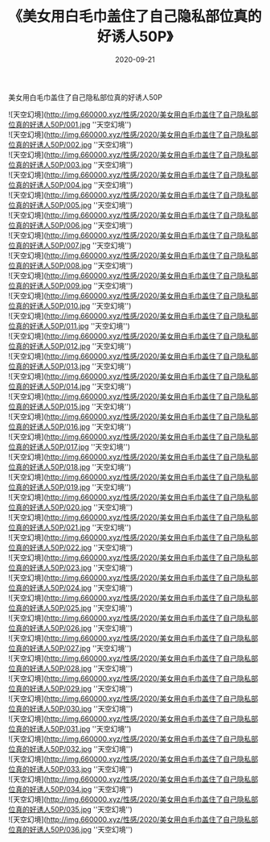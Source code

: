 ﻿---
layout: post
title:  《美女用白毛巾盖住了自己隐私部位真的好诱人50P》
date:   2020-09-21
img: http://img.660000.xyz/性感/2020/美女用白毛巾盖住了自己隐私部位真的好诱人50P/000.jpg
categories: [美女, 性感, 泳衣]
---

美女用白毛巾盖住了自己隐私部位真的好诱人50P



![天空幻境](http://img.660000.xyz/性感/2020/美女用白毛巾盖住了自己隐私部位真的好诱人50P/001.jpg ''天空幻境'') <br>
![天空幻境](http://img.660000.xyz/性感/2020/美女用白毛巾盖住了自己隐私部位真的好诱人50P/002.jpg ''天空幻境'') <br>
![天空幻境](http://img.660000.xyz/性感/2020/美女用白毛巾盖住了自己隐私部位真的好诱人50P/003.jpg ''天空幻境'') <br>
![天空幻境](http://img.660000.xyz/性感/2020/美女用白毛巾盖住了自己隐私部位真的好诱人50P/004.jpg ''天空幻境'') <br>
![天空幻境](http://img.660000.xyz/性感/2020/美女用白毛巾盖住了自己隐私部位真的好诱人50P/005.jpg ''天空幻境'') <br>
![天空幻境](http://img.660000.xyz/性感/2020/美女用白毛巾盖住了自己隐私部位真的好诱人50P/006.jpg ''天空幻境'') <br>
![天空幻境](http://img.660000.xyz/性感/2020/美女用白毛巾盖住了自己隐私部位真的好诱人50P/007.jpg ''天空幻境'') <br>
![天空幻境](http://img.660000.xyz/性感/2020/美女用白毛巾盖住了自己隐私部位真的好诱人50P/008.jpg ''天空幻境'') <br>
![天空幻境](http://img.660000.xyz/性感/2020/美女用白毛巾盖住了自己隐私部位真的好诱人50P/009.jpg ''天空幻境'') <br>
![天空幻境](http://img.660000.xyz/性感/2020/美女用白毛巾盖住了自己隐私部位真的好诱人50P/010.jpg ''天空幻境'') <br>
![天空幻境](http://img.660000.xyz/性感/2020/美女用白毛巾盖住了自己隐私部位真的好诱人50P/011.jpg ''天空幻境'') <br>
![天空幻境](http://img.660000.xyz/性感/2020/美女用白毛巾盖住了自己隐私部位真的好诱人50P/012.jpg ''天空幻境'') <br>
![天空幻境](http://img.660000.xyz/性感/2020/美女用白毛巾盖住了自己隐私部位真的好诱人50P/013.jpg ''天空幻境'') <br>
![天空幻境](http://img.660000.xyz/性感/2020/美女用白毛巾盖住了自己隐私部位真的好诱人50P/014.jpg ''天空幻境'') <br>
![天空幻境](http://img.660000.xyz/性感/2020/美女用白毛巾盖住了自己隐私部位真的好诱人50P/015.jpg ''天空幻境'') <br>
![天空幻境](http://img.660000.xyz/性感/2020/美女用白毛巾盖住了自己隐私部位真的好诱人50P/016.jpg ''天空幻境'') <br>
![天空幻境](http://img.660000.xyz/性感/2020/美女用白毛巾盖住了自己隐私部位真的好诱人50P/017.jpg ''天空幻境'') <br>
![天空幻境](http://img.660000.xyz/性感/2020/美女用白毛巾盖住了自己隐私部位真的好诱人50P/018.jpg ''天空幻境'') <br>
![天空幻境](http://img.660000.xyz/性感/2020/美女用白毛巾盖住了自己隐私部位真的好诱人50P/019.jpg ''天空幻境'') <br>
![天空幻境](http://img.660000.xyz/性感/2020/美女用白毛巾盖住了自己隐私部位真的好诱人50P/020.jpg ''天空幻境'') <br>
![天空幻境](http://img.660000.xyz/性感/2020/美女用白毛巾盖住了自己隐私部位真的好诱人50P/021.jpg ''天空幻境'') <br>
![天空幻境](http://img.660000.xyz/性感/2020/美女用白毛巾盖住了自己隐私部位真的好诱人50P/022.jpg ''天空幻境'') <br>
![天空幻境](http://img.660000.xyz/性感/2020/美女用白毛巾盖住了自己隐私部位真的好诱人50P/023.jpg ''天空幻境'') <br>
![天空幻境](http://img.660000.xyz/性感/2020/美女用白毛巾盖住了自己隐私部位真的好诱人50P/024.jpg ''天空幻境'') <br>
![天空幻境](http://img.660000.xyz/性感/2020/美女用白毛巾盖住了自己隐私部位真的好诱人50P/025.jpg ''天空幻境'') <br>
![天空幻境](http://img.660000.xyz/性感/2020/美女用白毛巾盖住了自己隐私部位真的好诱人50P/026.jpg ''天空幻境'') <br>
![天空幻境](http://img.660000.xyz/性感/2020/美女用白毛巾盖住了自己隐私部位真的好诱人50P/027.jpg ''天空幻境'') <br>
![天空幻境](http://img.660000.xyz/性感/2020/美女用白毛巾盖住了自己隐私部位真的好诱人50P/028.jpg ''天空幻境'') <br>
![天空幻境](http://img.660000.xyz/性感/2020/美女用白毛巾盖住了自己隐私部位真的好诱人50P/029.jpg ''天空幻境'') <br>
![天空幻境](http://img.660000.xyz/性感/2020/美女用白毛巾盖住了自己隐私部位真的好诱人50P/030.jpg ''天空幻境'') <br>
![天空幻境](http://img.660000.xyz/性感/2020/美女用白毛巾盖住了自己隐私部位真的好诱人50P/031.jpg ''天空幻境'') <br>
![天空幻境](http://img.660000.xyz/性感/2020/美女用白毛巾盖住了自己隐私部位真的好诱人50P/032.jpg ''天空幻境'') <br>
![天空幻境](http://img.660000.xyz/性感/2020/美女用白毛巾盖住了自己隐私部位真的好诱人50P/033.jpg ''天空幻境'') <br>
![天空幻境](http://img.660000.xyz/性感/2020/美女用白毛巾盖住了自己隐私部位真的好诱人50P/034.jpg ''天空幻境'') <br>
![天空幻境](http://img.660000.xyz/性感/2020/美女用白毛巾盖住了自己隐私部位真的好诱人50P/035.jpg ''天空幻境'') <br>
![天空幻境](http://img.660000.xyz/性感/2020/美女用白毛巾盖住了自己隐私部位真的好诱人50P/036.jpg ''天空幻境'') <br>
